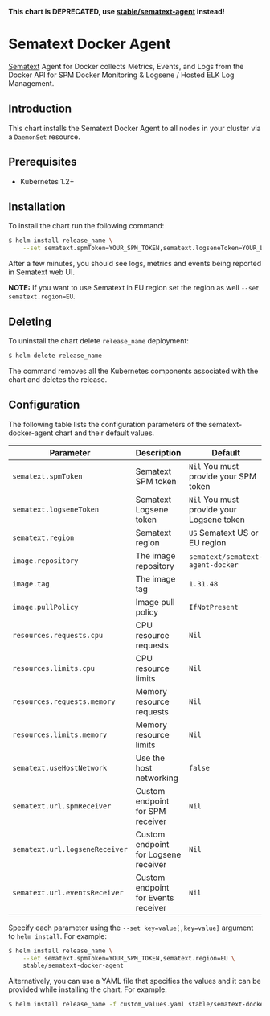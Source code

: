 **This chart is DEPRECATED, use [stable/sematext-agent](https://github.com/helm/charts/tree/master/stable/sematext-agent) instead!**

# Sematext Docker Agent

[Sematext](https://sematext.com/) Agent for Docker collects Metrics, Events, and Logs from the Docker API for SPM Docker Monitoring & Logsene / Hosted ELK Log Management.

## Introduction

This chart installs the Sematext Docker Agent to all nodes in your cluster via a `DaemonSet` resource.

## Prerequisites

- Kubernetes 1.2+

## Installation

To install the chart run the following command:

```bash
$ helm install release_name \
    --set sematext.spmToken=YOUR_SPM_TOKEN,sematext.logseneToken=YOUR_LOGS_TOKEN stable/sematext-docker-agent
```

After a few minutes, you should see logs, metrics and events being reported in Sematext web UI.

**NOTE:** If you want to use Sematext in EU region set the region as well `--set sematext.region=EU`.

## Deleting

To uninstall the chart delete `release_name` deployment:

```bash
$ helm delete release_name
```

The command removes all the Kubernetes components associated with the chart and deletes the release.

## Configuration

The following table lists the configuration parameters of the sematext-docker-agent chart and their default values.

|             Parameter         |            Description               |                    Default                |
|-------------------------------|--------------------------------------|-------------------------------------------|
| `sematext.spmToken`           | Sematext SPM token                   | `Nil` You must provide your SPM token     |
| `sematext.logseneToken`       | Sematext Logsene token               | `Nil` You must provide your Logsene token |
| `sematext.region`             | Sematext region                      | `US` Sematext US or EU region             |
| `image.repository`            | The image repository                 | `sematext/sematext-agent-docker`          |
| `image.tag`                   | The image tag                        | `1.31.48`                                 |
| `image.pullPolicy`            | Image pull policy                    | `IfNotPresent`                            |
| `resources.requests.cpu`      | CPU resource requests                | `Nil`                                     |
| `resources.limits.cpu`        | CPU resource limits                  | `Nil`                                     |
| `resources.requests.memory`   | Memory resource requests             | `Nil`                                     |
| `resources.limits.memory`     | Memory resource limits               | `Nil`                                     |
| `sematext.useHostNetwork`     | Use the host networking              | `false`                                   |
| `sematext.url.spmReceiver`    | Custom endpoint for SPM receiver     | `Nil`                                     |
| `sematext.url.logseneReceiver`| Custom endpoint for Logsene receiver | `Nil`                                     |
| `sematext.url.eventsReceiver` | Custom endpoint for Events receiver  | `Nil`                                     |

Specify each parameter using the `--set key=value[,key=value]` argument to `helm install`. For example:

```bash
$ helm install release_name \
    --set sematext.spmToken=YOUR_SPM_TOKEN,sematext.region=EU \
    stable/sematext-docker-agent
```

Alternatively, you can use a YAML file that specifies the values and it can be provided while installing the chart. For example:

```bash
$ helm install release_name -f custom_values.yaml stable/sematext-docker-agent
```
